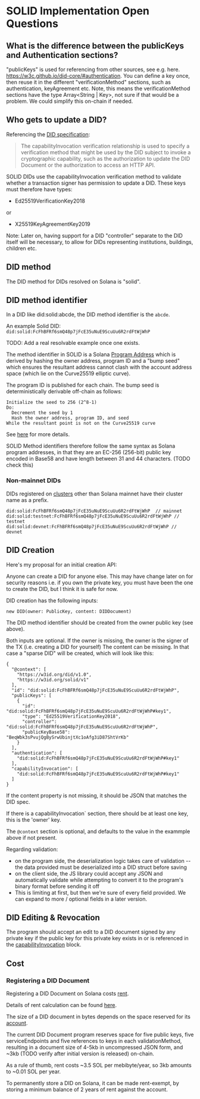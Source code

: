 # SOLID Implementation Open Questions

## What is the difference between the publicKeys and Authentication sections?

"publicKeys" is used for referencing from other sources, see e.g. here. https://w3c.github.io/did-core/#authentication.
You can define a key once, then reuse it in the different "verificationMethod" sections, such as authentication, keyAgreement etc.
Note, this means the verificationMethod sections have the type Array<String | Key>, not sure if that would be a problem. We could simplify this on-chain if needed.

## Who gets to update a DID?

Referencing the [DID specification](https://www.w3.org/TR/did-core/#capability-invocation):

> The capabilityInvocation verification relationship is used to specify a verification method that might be used by the DID subject to invoke a cryptographic capability, such as the authorization to update the DID Document or the authorization to access an HTTP API.

SOLID DIDs use the capabilityInvocation verification method to validate whether a transaction signer
has permission to update a DID. These keys must therefore have types:

- Ed25519VerificationKey2018

or

- X25519KeyAgreementKey2019

Note: Later on, having support for a DID "controller" separate to the DID itself will be necessary, to allow for DIDs representing institutions, buildings, children etc.

## DID method

The DID method for DIDs resolved on Solana is "solid".

## DID method identifier

In a DID like did:solid:abcde, the DID method identifier is the `abcde`.

An example Solid DID: `did:solid:FcFhBFRf6smQ48p7jFcE35uNuE9ScuUu6R2rdFtWjWhP`

TODO: Add a real resolvable example once one exists.

The method identifier in SOLID is a Solana [Program Address](https://docs.solana.com/developing/programming-model/calling-between-programs#program-derived-addresses)
which is derived by hashing the owner address, program ID and a "bump seed" which ensures the resultant
address cannot clash with the account address space (which lie on the Curve25519 elliptic curve).

The program ID is published for each chain. The bump seed is deterministically derivable off-chain as follows:

```pseudocode
Initialize the seed to 256 (2^8-1)
Do:
  Decrement the seed by 1
  Hash the owner address, program ID, and seed 
While the resultant point is not on the Curve25519 curve
```

See [here](https://docs.solana.com/developing/programming-model/calling-between-programs#hash-based-generated-program-addresses)
for more details.

SOLID Method identifiers therefore follow the same syntax as Solana program addresses, in that they
are an EC-256 (256-bit) public key encoded in Base58 and have length between 31 and 44 characters. (TODO check this)

### Non-mainnet DIDs

DIDs registered on [clusters](https://docs.solana.com/clusters) other than Solana mainnet have their cluster name as a prefix.

```
did:solid:FcFhBFRf6smQ48p7jFcE35uNuE9ScuUu6R2rdFtWjWhP  // mainnet
did:solid:testnet:FcFhBFRf6smQ48p7jFcE35uNuE9ScuUu6R2rdFtWjWhP // testnet
did:solid:devnet:FcFhBFRf6smQ48p7jFcE35uNuE9ScuUu6R2rdFtWjWhP // devnet
```

## DID Creation

Here's my proposal for an initial creation API:

Anyone can create a DID for anyone else. This may have change later on for security reasons i.e. if you own the private key, you must have been the one to create the DID, but I think it is safe for now.

DID creation has the following inputs:

```
new DID(owner: PublicKey, content: DIDDocument)
```

The DID method identifier should be created from the owner public key (see above).

Both inputs are optional. If the owner is missing, the owner is the signer of the TX (i.e. creating a DID for yourself)
The content can be missing. In that case a "sparse DID" will be created, which will look like this:

```
{
  "@context": [
    "https://w3id.org/did/v1.0",
    "https://w3id.org/solid/v1"
  ],
  "id": "did:solid:FcFhBFRf6smQ48p7jFcE35uNuE9ScuUu6R2rdFtWjWhP",
  "publicKeys": [
    {
      "id": "did:solid:FcFhBFRf6smQ48p7jFcE35uNuE9ScuUu6R2rdFtWjWhP#key1",
      "type": "Ed25519VerificationKey2018",
      "controller": "did:solid:FcFhBFRf6smQ48p7jFcE35uNuE9ScuUu6R2rdFtWjWhP",
      "publicKeyBase58": "BeqWbk3sPvujQgBySrwUbinjtXc1oAfg3iD87ShtVrKb"
    }
  ],
  "authentication": [
    "did:solid:FcFhBFRf6smQ48p7jFcE35uNuE9ScuUu6R2rdFtWjWhP#key1"
  ],
  "capabilityInvocation": [
    "did:solid:FcFhBFRf6smQ48p7jFcE35uNuE9ScuUu6R2rdFtWjWhP#key1"
  ]
}
```

If the content property is not missing, it should be JSON that matches the DID spec.

If there is a capabilityInvocation` section, there should be at least one key, this is the 'owner' key.

The `@context` section is optional, and defaults to the value in the exammple above if not present.

Regarding validation:

* on the program side, the deserialization logic takes care of validation -- the data provided must be deserialized into a DID struct before saving
* on the client side, the JS library could accept any JSON and automatically validate while attempting to convert it to the program's binary format before sending it off
* This is limiting at first, but then we're sure of every field provided.  We can expand to more / optional fields in a later version.

## DID Editing & Revocation

The program should accept an edit to a DID document signed by any private key if the public key for this private key
exists in or is referenced in the [capabilityInvocation](https://www.w3.org/TR/did-core/#capability-invocation) block.

## Cost

### Registering a DID Document 

Registering a DID Document on Solana costs [rent](https://docs.solana.com/implemented-proposals/rent).

Details of rent calculation can be found [here](https://docs.solana.com/developing/programming-model/accounts#calculation-of-rent).  

The size of a DID document in bytes depends on the space reserved for
its [account](https://docs.solana.com/developing/programming-model/accounts#creating).

The current DID Document program reserves space for five public keys, five serviceEndpoints and five references
to keys in each validationMethod, resulting in a document size of 4-5kb in uncompressed JSON form, and ~3kb
(TODO verify after initial version is released) on-chain.

As a rule of thumb, rent costs ~3.5 SOL per mebibyte/year, so 3kb amounts to ~0.01 SOL per year.

To permanently store a DID on Solana, it can be made rent-exempt, by storing a minimum balance of 2 years of rent
against the account. 
